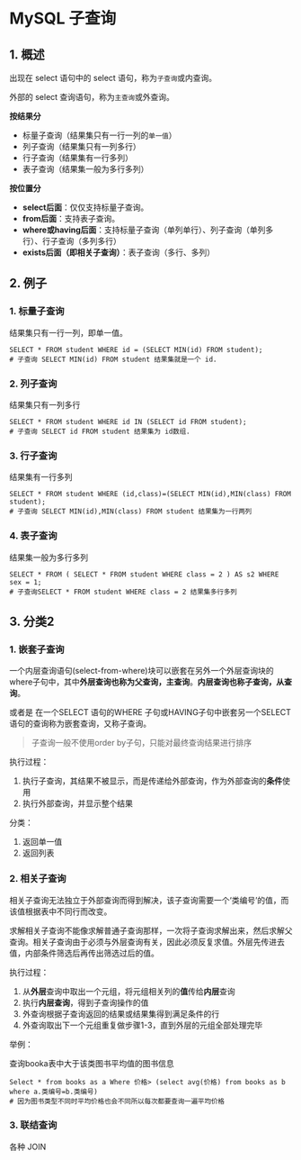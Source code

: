 # MySQL 子查询

## 1. 概述

出现在 select 语句中的 select 语句，称为`子查询`或内查询。

外部的 select 查询语句，称为`主查询`或外查询。

**按结果分**

- 标量子查询（结果集只有一行一列的`单一值`）
- 列子查询（结果集只有一列多行）
- 行子查询（结果集有一行多列）
- 表子查询（结果集一般为多行多列）

**按位置分**

- **select后面**：仅仅支持标量子查询。
- **from后面**：支持表子查询。
- **where或having后面**：支持标量子查询（单列单行）、列子查询（单列多行）、行子查询（多列多行）
- **exists后面（即相关子查询）**：表子查询（多行、多列）



## 2. 例子

### 1. 标量子查询

结果集只有一行一列，即单一值。

```mysql
SELECT * FROM student WHERE id = (SELECT MIN(id) FROM student);
# 子查询 SELECT MIN(id) FROM student 结果集就是一个 id.
```



### 2. 列子查询

结果集只有一列多行

```mysql
SELECT * FROM student WHERE id IN (SELECT id FROM student);
# 子查询 SELECT id FROM student 结果集为 id数组.
```



### 3. 行子查询

结果集有一行多列

```mysql
SELECT * FROM student WHERE (id,class)=(SELECT MIN(id),MIN(class) FROM student);
# 子查询 SELECT MIN(id),MIN(class) FROM student 结果集为一行两列
```



### 4. 表子查询

结果集一般为多行多列

```mysql
SELECT * FROM ( SELECT * FROM student WHERE class = 2 ) AS s2 WHERE sex = 1;
# 子查询SELECT * FROM student WHERE class = 2 结果集多行多列
```



## 3. 分类2

### 1. 嵌套子查询

一个内层查询语句(select-from-where)块可以嵌套在另外一个外层查询块的where子句中，其中**外层查询也称为父查询，主查询**。**内层查询也称子查询，从查询**。

或者是 在一个SELECT 语句的WHERE 子句或HAVING子句中嵌套另一个SELECT 语句的查询称为嵌套查询，又称子查询。

> 子查询一般不使用order by子句，只能对最终查询结果进行排序

执行过程：

1. 执行子查询，其结果不被显示，而是传递给外部查询，作为外部查询的**条件**使用
2. 执行外部查询，并显示整个结果

分类：

1. 返回单一值
2. 返回列表

### 2. 相关子查询

相关子查询无法独立于外部查询而得到解决，该子查询需要一个‘类编号’的值，而该值根据表中不同行而改变。

求解相关子查询不能像求解普通子查询那样，一次将子查询求解出来，然后求解父查询。相关子查询由于必须与外层查询有关，因此必须反复求值。外层先传进去值，内部条件筛选后再传出筛选过后的值。



执行过程：

1. 从**外层**查询中取出一个元组，将元组相关列的**值**传给**内层**查询
2. 执行**内层查询**，得到子查询操作的值
3. 外查询根据子查询返回的结果或结果集得到满足条件的行
4. 外查询取出下一个元组重复做步骤1-3，直到外层的元组全部处理完毕

举例：

查询booka表中大于该类图书平均值的图书信息

```mysql
Select * from books as a Where 价格> (select avg(价格) from books as b where a.类编号=b.类编号)
# 因为图书类型不同时平均价格也会不同所以每次都要查询一遍平均价格
```



### 3. 联结查询

各种 JOIN